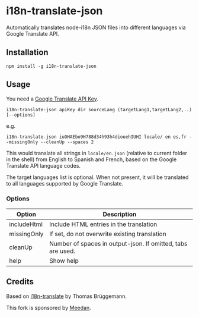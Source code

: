 # i18n-translate-json

Automatically translates node-i18n JSON files into different languages via Google Translate API.

## Installation

```
npm install -g i18n-translate-json
```

## Usage

You need a [Google Translate API Key](https://cloud.google.com/translate/).

```
i18n-translate-json apiKey dir sourceLang (targetLang1,targetLang2,..) [--options]
```

e.g.

```
i18n-translate-json iuOHAEbo9H788d34h93h4diouehIUHI locale/ en es,fr --missingOnly --cleanUp --spaces 2
```

This would translate all strings in `locale/en.json` (relative to current folder in the shell) from English to Spanish and French, based on the Google Translate API language codes.

The target languages list is optional. When not present, it will be translated to all languages supported by Google Translate.

### Options


| Option      | Description                                                 |
|-------------|-------------------------------------------------------------|
| includeHtml | Include HTML entries in the translation                     |
| missingOnly | If set, do not overwrite existing translation               | 
| cleanUp     | Number of spaces in output-json. If omitted, tabs are used. | 
| help        | Show help                                                   |




## Credits

Based on [i18n-translate](https://github.com/thomasbrueggemann/i18n-translate) by Thomas Brüggemann.

This fork is sponsored by [Meedan](http://meedan.com).
